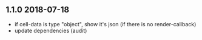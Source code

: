 ## 1.1.0 2018-07-18
* if cell-data is type "object", show it's json (if there is no render-callback)
* update dependencies (audit)
